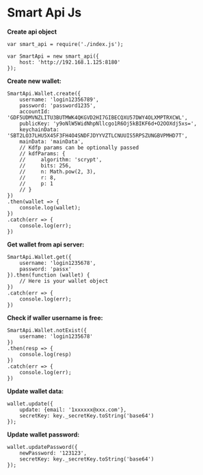 # Smart Api Js

**Create api object**

```
var smart_api = require('./index.js');

var SmartApi = new smart_api({
    host: 'http://192.168.1.125:8180'
});
```

**Create new wallet:**

```
SmartApi.Wallet.create({
    username: 'login12356789',
    password: 'password1235',
    accountId: 'GDF5UDMVNZLITU3BUTMWK4QKGVD2HI7GIBECQXU57DWY4OLXMPTRXCWL',
    publicKey: 'y9oNlW5WidNhpNllcgo1R6Oj5kBIKF6d+O2OOXdj5xs=',
    keychainData: 'SBT2LO37LHU5X45F3FH4O4SNDFJDYYVZTLCNUUIS5RPSZUNGBVPMHD7T',
    mainData: 'mainData',
    // Kdfp params can be optionally passed
    // kdfParams: {
    //     algorithm: 'scrypt',
    //     bits: 256,
    //     n: Math.pow(2, 3),
    //     r: 8,
    //     p: 1
    // }
})
.then(wallet => {
    console.log(wallet);
})
.catch(err => {
    console.log(err);
})
```

**Get wallet from api server:**

```
SmartApi.Wallet.get({
    username: 'login1235678',
    password: 'passx'
}).then(function (wallet) {
    // Here is your wallet object
})
.catch(err => {
    console.log(err);
})
```

**Check if waller username is free:**

```
SmartApi.Wallet.notExist({
    username: 'login1235678'
})
.then(resp => {
    console.log(resp)
})
.catch(err => {
    console.log(err);
})
```

**Update wallet data:**

```
wallet.update({
    update: {email: '1xxxxxx@xxx.com'},
    secretKey: key._secretKey.toString('base64')
});
```

**Update wallet password:**

```
wallet.updatePassword({
    newPassword: '123123',
    secretKey: key._secretKey.toString('base64')
});
```